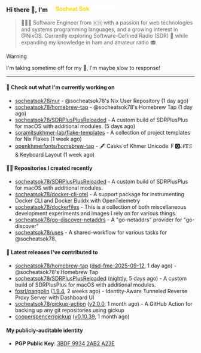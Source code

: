 <h3>
   Hi there 👋,
   I'm <a href="#"><img src="assets/branding.svg" width="177" height="18"></a>
</h3>

> 👨🏻‍💻 Software Engineer from 🇰🇭 with a passion for web technologies and systems programming languages, and a growing interest in @NixOS. Currently exploring Software-Defined Radio (SDR) 📡 while expanding my knowledge in ham and amateur radio 📻.


> [!WARNING]
> I'm taking sometime off for my 👶, I'm maybe slow to response!

---
#### 👷 Check out what I'm currently working on

- [socheatsok78/nur](https://github.com/socheatsok78/nur) - @socheatsok78&#39;s Nix User Repository (1 day ago)
- [socheatsok78/homebrew-tap](https://github.com/socheatsok78/homebrew-tap) - @socheatsok78&#39;s Homebrew Tap (1 day ago)
- [socheatsok78/SDRPlusPlusReloaded](https://github.com/socheatsok78/SDRPlusPlusReloaded) - A custom build of SDRPlusPlus for macOS with additional modules. (5 days ago)
- [soramitsukhmer-lab/flake-templates](https://github.com/soramitsukhmer-lab/flake-templates) - A collection of project templates for Nix Flakes (1 week ago)
- [openkhmerfonts/homebrew-tap](https://github.com/openkhmerfonts/homebrew-tap) - 🖋 Casks of Khmer Unicode Ｆ🅾𝓝𝐓𝚂 &amp; Keyboard Layout (1 week ago)

#### 👨‍💻 Repositories I created recently

- [socheatsok78/SDRPlusPlusReloaded](https://github.com/socheatsok78/SDRPlusPlusReloaded) - A custom build of SDRPlusPlus for macOS with additional modules.
- [socheatsok78/docker-cli-otel](https://github.com/socheatsok78/docker-cli-otel) - A support package for instrumenting Docker CLI and Docker Buildx with OpenTelemetry
- [socheatsok78/dockerfiles](https://github.com/socheatsok78/dockerfiles) - This is a collection of both miscellaneous development experiments and images I rely on for various things.
- [socheatsok78/go-discover-netaddrs](https://github.com/socheatsok78/go-discover-netaddrs) - A &#34;go-netaddrs&#34; provider for &#34;go-discover&#34;
- [socheatsok78/uses](https://github.com/socheatsok78/uses) - A shared-workflow for various tasks for @socheatsok78.

#### 🚀 Latest releases I've contributed to

- [socheatsok78/homebrew-tap](https://github.com/socheatsok78/homebrew-tap) ([dsd-fme-2025-09-12](https://github.com/socheatsok78/homebrew-tap/releases/tag/dsd-fme-2025-09-12), 1 day ago) - @socheatsok78&#39;s Homebrew Tap
- [socheatsok78/SDRPlusPlusReloaded](https://github.com/socheatsok78/SDRPlusPlusReloaded) ([nightly](https://github.com/socheatsok78/SDRPlusPlusReloaded/releases/tag/nightly), 5 days ago) - A custom build of SDRPlusPlus for macOS with additional modules.
- [fosrl/pangolin](https://github.com/fosrl/pangolin) ([1.9.4](https://github.com/fosrl/pangolin/releases/tag/1.9.4), 2 weeks ago) - Identity-Aware Tunneled Reverse Proxy Server with Dashboard UI
- [socheatsok78/gickup-action](https://github.com/socheatsok78/gickup-action) ([v2.0.0](https://github.com/socheatsok78/gickup-action/releases/tag/v2.0.0), 1 month ago) - A GitHub Action for backing up any git repositories using gickup
- [cooperspencer/gickup](https://github.com/cooperspencer/gickup) ([v0.10.39](https://github.com/cooperspencer/gickup/releases/tag/v0.10.39), 1 month ago)

#### My publicly-auditable identity
   - **PGP Public Key**: [3BDF 9934 2AB2 A23E](https://keyserver.ubuntu.com/pks/lookup?search=73E235BAB2858AF5EBBBD4063BDF99342AB2A23E&fingerprint=on&options=mr&op=index)
